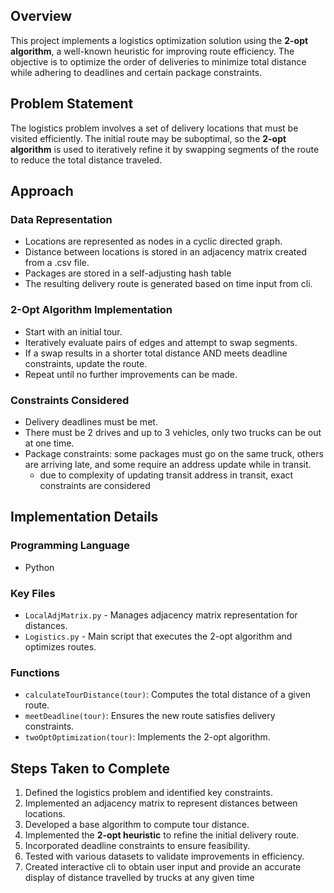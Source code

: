 ## Overview
This project implements a logistics optimization solution using the **2-opt algorithm**, a well-known heuristic for improving route efficiency. The objective is to optimize the order of deliveries to minimize total distance while adhering to deadlines and certain package constraints.

## Problem Statement
The logistics problem involves a set of delivery locations that must be visited efficiently. The initial route may be suboptimal, so the **2-opt algorithm** is used to iteratively refine it by swapping segments of the route to reduce the total distance traveled.

## Approach

### Data Representation
- Locations are represented as nodes in a cyclic directed graph.
- Distance between locations is stored in an adjacency matrix created from a .csv file.
- Packages are stored in a self-adjusting hash table
- The resulting delivery route is generated based on time input from cli.

### 2-Opt Algorithm Implementation
- Start with an initial tour.
- Iteratively evaluate pairs of edges and attempt to swap segments.
- If a swap results in a shorter total distance AND meets deadline constraints, update the route.
- Repeat until no further improvements can be made.

### Constraints Considered
- Delivery deadlines must be met.
- There must be 2 drives and up to 3 vehicles, only two trucks can be out at one time.
- Package constraints: some packages must go on the same truck, others are arriving late, and some require an address update while in transit.
  - due to complexity of updating transit address in transit, exact constraints are considered

## Implementation Details

### Programming Language
- Python

### Key Files
- `LocalAdjMatrix.py` - Manages adjacency matrix representation for distances.
- `Logistics.py` - Main script that executes the 2-opt algorithm and optimizes routes.

### Functions
- `calculateTourDistance(tour)`: Computes the total distance of a given route.
- `meetDeadline(tour)`: Ensures the new route satisfies delivery constraints.
- `twoOptOptimization(tour)`: Implements the 2-opt algorithm.

## Steps Taken to Complete
1. Defined the logistics problem and identified key constraints.
2. Implemented an adjacency matrix to represent distances between locations.
3. Developed a base algorithm to compute tour distance.
4. Implemented the **2-opt heuristic** to refine the initial delivery route.
5. Incorporated deadline constraints to ensure feasibility.
7. Tested with various datasets to validate improvements in efficiency.
8. Created interactive cli to obtain user input and provide an accurate display of distance travelled by trucks at any given time

